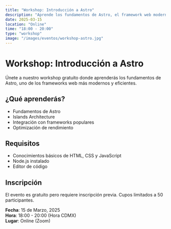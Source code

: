```yaml
---
title: "Workshop: Introducción a Astro"
description: "Aprende los fundamentos de Astro, el framework web moderno"
date: 2025-03-15
location: "Online"
time: "18:00 - 20:00"
type: "workshop"
image: "/images/eventos/workshop-astro.jpg"
---
```


# Workshop: Introducción a Astro

Únete a nuestro workshop gratuito donde aprenderás los fundamentos de Astro, uno de los frameworks web más modernos y eficientes.

## ¿Qué aprenderás?

- Fundamentos de Astro
- Islands Architecture
- Integración con frameworks populares
- Optimización de rendimiento

## Requisitos

- Conocimientos básicos de HTML, CSS y JavaScript
- Node.js instalado
- Editor de código

## Inscripción

El evento es gratuito pero requiere inscripción previa. Cupos limitados a 50 participantes.

**Fecha**: 15 de Marzo, 2025  
**Hora**: 18:00 - 20:00 (Hora CDMX)  
**Lugar**: Online (Zoom)

